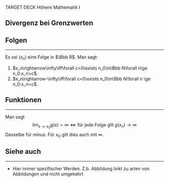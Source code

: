 
TARGET DECK
Höhere Mathematik I

Divergenz bei Grenzwerten
--
## Folgen
***
Es sei $(x_n)$ eine Folge in $\Bbb R$. Man sagt:
1. $x_n\rightarrow\infty\iff\forall c>0\exists n_0\in\Bbb N\forall n\ge n_0:x_n>c$.
2. $x_n\rightarrow-\infty\iff\forall c<0\exists n_0\in\Bbb N\forall n \ge n_0:x_n<c$.
## Funktionen
***
Man sagt $$\lim_{x\rightarrow x_0}g(x)=\infty\iff\text{für jede Folge gilt }g(x_n)\rightarrow\infty$$
Dasselbe für minus. Für $x_0$ gilt dies auch mit $\infty$.
## Siehe auch
***
* Hier immer spezifischer Werden. Z.b. Abbildung linkt zu arten von Abbildungen und nicht umgekehrt